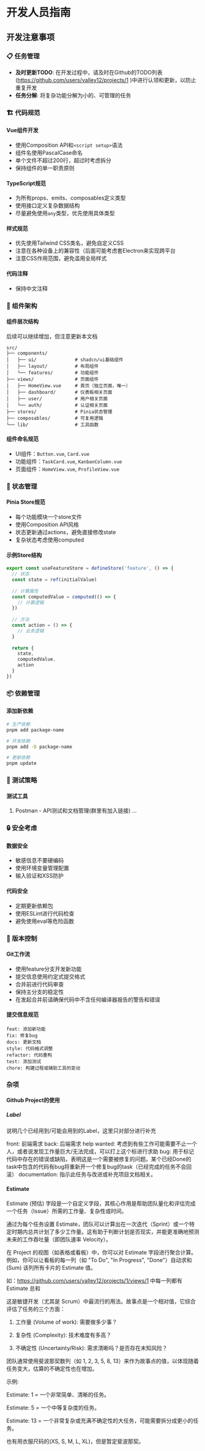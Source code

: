 # 开发人员指南

## 开发注意事项

### 📋 任务管理
- **及时更新TODO**: 在开发过程中，请及时在Github的TODO列表(https://github.com/users/valley12/projects/1 )中进行认领和更新，以防止重复开发
- **任务分解**: 将复杂功能分解为小的、可管理的任务

### 🏗️ 代码规范

#### Vue组件开发
- 使用Composition API和`<script setup>`语法
- 组件名使用PascalCase命名
- 单个文件不超过200行，超过时考虑拆分
- 保持组件的单一职责原则

#### TypeScript规范
- 为所有props、emits、composables定义类型
- 使用接口定义复杂数据结构
- 尽量避免使用`any`类型，优先使用具体类型

#### 样式规范
- 优先使用Tailwind CSS类名，避免自定义CSS
- 注意在各种设备上的兼容性（后面可能考虑套Electron来实现跨平台
- 注意CSS作用范围，避免滥用全局样式

#### 代码注释
- 保持中文注释

### 🧩 组件架构

#### 组件层次结构
后续可以继续增加，但注意更新本文档

```
src/
├── components/
│   ├── ui/              # shadcn/ui基础组件
│   ├── layout/          # 布局组件
│   └── features/        # 功能组件
├── views/               # 页面组件
│   ├── HomeView.vue     # 首页（独立页面，唯一）
│   ├── dashboard/       # 仪表板相关页面
│   ├── user/            # 用户相关页面
│   └── auth/            # 认证相关页面
├── stores/              # Pinia状态管理
├── composables/         # 可复用逻辑
└── lib/                 # 工具函数
```

#### 组件命名规范
- UI组件：`Button.vue`, `Card.vue`
- 功能组件：`TaskCard.vue`, `KanbanColumn.vue`
- 页面组件：`HomeView.vue`, `ProfileView.vue`

### 🔄 状态管理

#### Pinia Store规范
- 每个功能模块一个store文件
- 使用Composition API风格
- 状态更新通过actions，避免直接修改state
- 复杂状态考虑使用computed

#### 示例Store结构
```typescript
export const useFeatureStore = defineStore('feature', () => {
  // 状态
  const state = ref(initialValue)
  
  // 计算属性
  const computedValue = computed(() => {
    // 计算逻辑
  })
  
  // 方法
  const action = () => {
    // 业务逻辑
  }
  
  return {
    state,
    computedValue,
    action
  }
})
```

### 📦 依赖管理

#### 添加新依赖
```bash
# 生产依赖
pnpm add package-name

# 开发依赖
pnpm add -D package-name

# 更新依赖
pnpm update
```

### 🧪 测试策略

#### 测试工具
1. Postman - API测试和文档管理(群里有加入链接)
...

### 🔒 安全考虑

#### 数据安全
- 敏感信息不要硬编码
- 使用环境变量管理配置
- 输入验证和XSS防护

#### 代码安全
- 定期更新依赖包
- 使用ESLint进行代码检查
- 避免使用eval等危险函数

### 🔄 版本控制

#### Git工作流
- 使用feature分支开发新功能
- 提交信息使用约定式提交格式
- 合并前进行代码审查
- 保持主分支的稳定性
- 在发起合并前请确保代码中不含任何编译器报告的警告和错误

#### 提交信息规范
```
feat: 添加新功能
fix: 修复bug
docs: 更新文档
style: 代码格式调整
refactor: 代码重构
test: 添加测试
chore: 构建过程或辅助工具的变动
```

### 杂项

#### Github Project的使用

##### Label

说明几个已经用到/可能会用到的Label，这里只对部分进行补充

front: 前端需求
back: 后端需求
help wanted: 考虑到有些工作可能需要不止一个人，或者说发现工作量巨大/无法完成，可以打上这个标进行求助
bug: 用于标记代码中存在的错误或缺陷，表明这是一个需要被修复的问题。某个已经Done的task中包含的代码有bug将重新开一个修复bug的task（已经完成的任务不会回滚）
documentation: 指示此任务与改进或补充项目文档相关。

#### Estimate
Estimate (预估) 字段是一个自定义字段，其核心作用是帮助团队量化和评估完成一个任务（Issue）所需的工作量、复杂性或时间。

通过为每个任务设置 Estimate，团队可以计算出在一次迭代（Sprint）或一个特定时期内总共计划了多少工作量。这有助于判断计划是否现实，并能更准确地预测未来的工作吞吐量（即团队速率 Velocity）。

在 Project 的视图（如表格或看板）中，你可以对 Estimate 字段进行聚合计算。例如，你可以让看板的每一列（如 "To Do", "In Progress", "Done"）自动求和 (Sum) 该列所有卡片的 Estimate 值。

如：https://github.com/users/valley12/projects/1/views/1 中每一列都有 Estimate 总和

这是敏捷开发（尤其是 Scrum）中最流行的用法。故事点是一个相对值，它综合评估了任务的三个方面：

1. 工作量 (Volume of work): 需要做多少事？

2. 复杂性 (Complexity): 技术难度有多高？

3. 不确定性 (Uncertainty/Risk): 需求清晰吗？是否存在未知风险？

团队通常使用斐波那契数列（如 1, 2, 3, 5, 8, 13）来作为故事点的值，以体现随着任务变大，估算的不确定性也在增加。

示例:

Estimate: 1 = 一个非常简单、清晰的任务。

Estimate: 5 = 一个中等复杂度的任务。

Estimate: 13 = 一个非常复杂或充满不确定性的大任务，可能需要拆分成更小的任务。

也有用衣服尺码的(XS, S, M, L, XL)，但是暂定斐波那契。